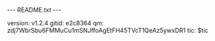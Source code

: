 --- README.txt ---

version: v1.2.4
gitid: e2c8364
qm: zdj7WbrSbu6FMMuCu1mSNJffoAgEtFH45TVcT1QeAz5ywxDR1
tic: $tic
